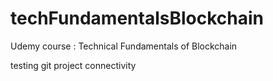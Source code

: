 # techFundamentalsBlockchain

Udemy course : Technical Fundamentals of Blockchain

testing git project connectivity

